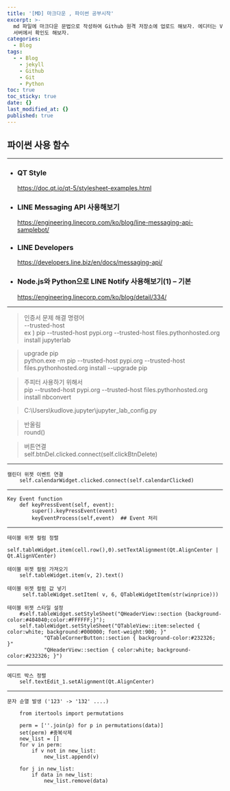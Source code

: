 ```yaml
---
title: '[MD] 마크다운 , 파이썬 공부시작'
excerpt: >-
  md 파일에 마크다운 문법으로 작성하여 Github 원격 저장소에 업로드 해보자. 에디터는 Visual Studio code 사용! 로컬
  서버에서 확인도 해보자. 
categories:
  - Blog
tags:
  - - Blog
    - jekyll
    - Github
    - Git
    - Python
toc: true
toc_sticky: true
date: {}
last_modified_at: {}
published: true
---
```


 ## 파이썬 사용 함수
***
- ### QT Style  
  https://doc.qt.io/qt-5/stylesheet-examples.html
- ### LINE Messaging API 사용해보기
  https://engineering.linecorp.com/ko/blog/line-messaging-api-samplebot/
- ### LINE Developers
  https://developers.line.biz/en/docs/messaging-api/
- ### Node.js와 Python으로 LINE Notify 사용해보기(1) – 기본
  https://engineering.linecorp.com/ko/blog/detail/334/

***
> 인증서 문제 해결 명령어  
  --trusted-host  
 ex )  pip --trusted-host pypi.org --trusted-host files.pythonhosted.org install jupyterlab 


> upgrade pip    
  python.exe -m pip  --trusted-host pypi.org --trusted-host files.pythonhosted.org install --upgrade pip  

> 주피터 사용하기 위해서  
  pip --trusted-host pypi.org --trusted-host files.pythonhosted.org install nbconvert
  
> C:\Users\kudlove\.jupyter\jupyter_lab_config.py



> 반올림  
  round() 


>버튼연결  
self.btnDel.clicked.connect(self.clickBtnDelete)

***    
    캘린더 위젯 이벤트 연결  
        self.calendarWidget.clicked.connect(self.calendarClicked)

*** 
    Key Event function
        def keyPressEvent(self, event):        
            super().keyPressEvent(event)
            keyEventProcess(self,event)  ## Event 처리 

***
    테이블 위젯 컬럼 정렬    
        self.tableWidget.item(cell.row(),0).setTextAlignment(Qt.AlignCenter | Qt.AlignVCenter)

    테이블 위젯 컬럼 가져오기  
        self.tableWidget.item(v, 2).text()

    테이블 위젯 컬럼 값 넣기  
         self.tableWidget.setItem( v, 6, QTableWidgetItem(str(winprice)))
    
    테이블 위젯 스타일 설정  
        #self.tableWidget.setStyleSheet("QHeaderView::section {background-color:#404040;color:#FFFFFF;}"); 
        self.tableWidget.setStyleSheet("QTableView::item:selected { color:white; background:#000000; font-weight:900; }"
                "QTableCornerButton::section { background-color:#232326; }"
                "QHeaderView::section { color:white; background-color:#232326; }")

***
    에디트 박스 정렬
        self.textEdit_1.setAlignment(Qt.AlignCenter) 

***   
    문자 순열 발생 ('123' -> '132' ....)

        from itertools import permutations

        perm = [''.join(p) for p in permutations(data)]
        set(perm) #중복삭제    
        new_list = []    
        for v in perm:    
            if v not in new_list:
                new_list.append(v)        

        for j in new_list:
            if data in new_list:
                new_list.remove(data)
